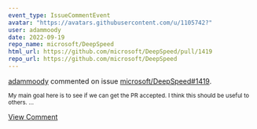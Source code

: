 ```yaml
---
event_type: IssueCommentEvent
avatar: "https://avatars.githubusercontent.com/u/1105742?"
user: adammoody
date: 2022-09-19
repo_name: microsoft/DeepSpeed
html_url: https://github.com/microsoft/DeepSpeed/pull/1419
repo_url: https://github.com/microsoft/DeepSpeed
---
```


<a href='https://github.com/adammoody' target='_blank'>adammoody</a> commented on issue <a href='https://github.com/microsoft/DeepSpeed/pull/1419' target='_blank'>microsoft/DeepSpeed#1419</a>.

<small>My main goal here is to see if we can get the PR accepted.  I think this should be useful to others....</small>

<a href='https://github.com/microsoft/DeepSpeed/pull/1419' target='_blank'>View Comment</a>
